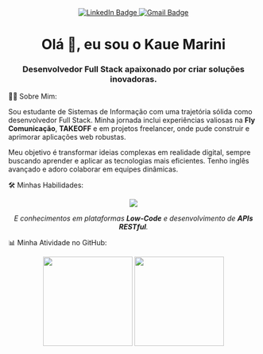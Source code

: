 <div id="badges" align="center">
<a href="https://www.linkedin.com/in/kauêmarini" target="_blank">
<img src="https://img.shields.io/badge/LinkedIn-0077B5?style=for-the-badge&logo=linkedin&logoColor=white" alt="LinkedIn Badge"/>
</a>
<a href="mailto:kauemarinil@gmail.com" target="_blank">
<img src="https://img.shields.io/badge/Gmail-D14836?style=for-the-badge&logo=gmail&logoColor=white" alt="Gmail Badge"/>
</a>
</div>

<h1 align="center">
Olá 👋, eu sou o Kaue Marini
<br>
</h1>
<h3 align="center">Desenvolvedor Full Stack apaixonado por criar soluções inovadoras.</h3>

👨‍💻 Sobre Mim:
<p>
Sou estudante de Sistemas de Informação com uma trajetória sólida como desenvolvedor Full Stack. Minha jornada inclui experiências valiosas na <b>Fly Comunicação</b>, <b>TAKEOFF</b> e em projetos freelancer, onde pude construir e aprimorar aplicações web robustas.
</p>
<p>
Meu objetivo é transformar ideias complexas em realidade digital, sempre buscando aprender e aplicar as tecnologias mais eficientes. Tenho inglês avançado e adoro colaborar em equipes dinâmicas.
</p>

🛠️ Minhas Habilidades:
<p align="center">
<a href="https://skillicons.dev">
<img src="https://skillicons.dev/icons?i=html,css,javascript,typescript,cs,mysql,nodejs,py,react,kotlin" />
</a>
</p>
<p align="center">
<i>E conhecimentos em plataformas <b>Low-Code</b> e desenvolvimento de <b>APIs RESTful</b>.</i>
</p>

📊 Minha Atividade no GitHub:
<p align="center">
<img height="180em" src="https://github-readme-stats.vercel.app/api?username=KaueMarini&show_icons=true&theme=dracula&include_all_commits=true&count_private=true"/>
<img height="180em" src="https://github-readme-stats.vercel.app/api/top-langs/?username=KaueMarini&layout=compact&langs_count=7&theme=dracula"/>
</p>
